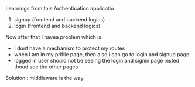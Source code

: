 Learnings from this Authentication applicatio 
1. signup (frontend and backend logics)
2. login (frontend and backend logics)

Now after that I havea problem which is
- I dont have a mechanism to protect my routes 
- when I am in my prifile page, then also i can go to login and signup page
- logged in user should not be seeing the login and signin page insted thoud see the other pages 

Solution  : middleware is the way 
